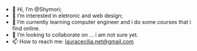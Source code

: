 - 👋 Hi, I’m @Shymori;
- 👀 I’m interested in eletronic and web design;
- 🌱 I’m currently learning computer engineer and i do some courses that i find online.
- 💞️ I’m looking to collaborate on ... i am not sure yet.
- 📫 How to reach me: lauracecilia.net@gmail.com
